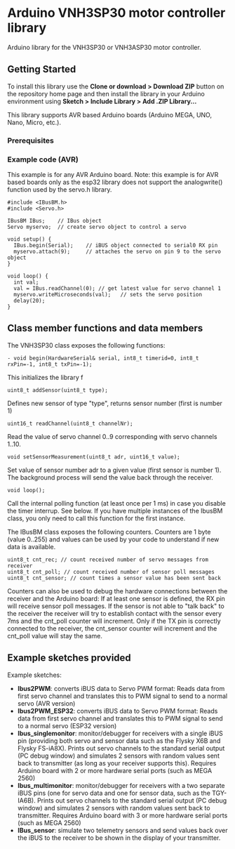 # Arduino VNH3SP30 motor controller library
Arduino library for the VNH3SP30 or VNH3ASP30 motor controller.


## Getting Started

To install this library use the **Clone or download > Download ZIP** button on the repository home page and then install the library in your Arduino environment using **Sketch > Include Library > Add .ZIP Library...**

This library supports AVR based Arduino boards (Arduino MEGA, UNO, Nano, Micro, etc.).

### Prerequisites




### Example code (AVR)

This example is for any AVR Arduino board. Note: this example is for AVR based boards only as the esp32 library does not support the analogwrite() function used by the servo.h library.

```
#include <IBusBM.h>
#include <Servo.h>

IBusBM IBus;    // IBus object
Servo myservo;  // create servo object to control a servo

void setup() {
  IBus.begin(Serial);    // iBUS object connected to serial0 RX pin
  myservo.attach(9);     // attaches the servo on pin 9 to the servo object
}

void loop() {
  int val;
  val = IBus.readChannel(0); // get latest value for servo channel 1
  myservo.writeMicroseconds(val);   // sets the servo position 
  delay(20);
}

```


## Class member functions and data members

The VNH3SP30 class exposes the following functions:

```
- void begin(HardwareSerial& serial, int8_t timerid=0, int8_t rxPin=-1, int8_t txPin=-1);
```
This initializes the library f

```
uint8_t addSensor(uint8_t type); 
```
Defines new sensor of type "type", returns sensor number (first is number 1)

```
uint16_t readChannel(uint8_t channelNr);
```
Read the value of servo channel 0..9 corresponding with servo channels 1..10.

```
void setSensorMeasurement(uint8_t adr, uint16_t value);
```
Set value of sensor number adr to a given value (first sensor is number 1). The background process will send the value back through the receiver.

```
void loop();
```
Call the internal polling function (at least once per 1 ms) in case you disable the timer interrup. See below. If you have multiple instances of the IbusBM class, you only need to call this function for the first instance.

The IBusBM class exposes the following counters. Counters are 1 byte (value 0..255) and values can be used by your code to understand if new data is available. 

```
uint8_t cnt_rec; // count received number of servo messages from receiver
uint8_t cnt_poll; // count received number of sensor poll messages
uint8_t cnt_sensor; // count times a sensor value has been sent back
```

Counters can also be used to debug the hardware connections between the receiver and the Arduino board: If at least one sensor is defined, the RX pin will receive sensor poll messages. If the sensor is not able to "talk back" to the receiver the receiver will try to establish contact with the sensor every 7ms and the cnt_poll counter will increment. Only if the TX pin is correctly connected to the receiver, the cnt_sensor counter will increment and the cnt_poll value will stay the same.



## Example sketches provided

Example sketches:

- **Ibus2PWM**: converts iBUS data to Servo PWM format: Reads data from first servo channel and translates this to PWM signal to send to a normal servo (AVR version)
- **Ibus2PWM_ESP32**: converts iBUS data to Servo PWM format: Reads data from first servo channel and translates this to PWM signal to send to a normal servo (ESP32 version)
- **Ibus_singlemonitor**: monitor/debugger for receivers with a single iBUS pin (providing both servo and sensor data such as the Flysky X6B and Flysky FS-iA8X). Prints out servo channels to the standard serial output (PC debug window) and simulates 2 sensors with random values sent back to transmitter (as long as your receiver supports this). Requires Arduino board with 2 or more hardware serial ports (such as MEGA 2560)
- **Ibus_multimonitor**: monitor/debugger for receivers with a two separate iBUS pins (one for servo data and one for sensor data, such as the TGY-IA6B). Prints out servo channels to the standard serial output (PC debug window) and simulates 2 sensors with random values sent back to transmitter. Requires Arduino board with 3 or more hardware serial ports (such as MEGA 2560)
- **IBus_sensor**: simulate two telemetry sensors and send values back over the iBUS to the receiver to be shown in the display of your transmitter.
